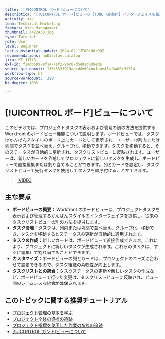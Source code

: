 ```yaml
---
title: '[!UICONTROL ボード]ビューについて'
description: '[!UICONTROL ボード]ビューの [!DNL Kanban] インターフェイスを使用して Workfront でのタスク管理を効率化し、タスクの並べ替え、作成、カスタマイズおよびタスクリストビューとのシームレスな統合を提供して、効率的なプロジェクト組織を実現します。'
activity: use
team: Technical Marketing
feature: Work Management
thumbnail: 3422430.jpg
type: Tutorial
role: User
level: Beginner
last-substantial-update: 2024-02-13T00:00:00Z
recommendations: noDisplay,catalog
jira: KT-13743
exl-id: f28cbb99-ef14-4ef2-96c8-d5e01d609ede
source-git-commit: 1f6f333f919aacd8ed94ba1aae434d8a80c91314
workflow-type: ht
source-wordcount: '298'
ht-degree: 100%

---
```


# [!UICONTROL ボード]ビューについて

このビデオでは、プロジェクトタスクの表示および管理の別の方法を提供する Workfront のボードビュー機能について説明します。ボードビューでは、タスクはかんばんスタイルのボード上にカードとして表示され、ユーザーは列内または列間でタスクを並べ替え、グループ化、移動できます。タスクを移動すると、そのステータスが自動的に更新され、タスクリストビューに反映されます。ユーザーは、新しいカードを作成してプロジェクトに新しいタスクを生成し、ボードビューで直接編集または割り当てることができます。列とカードを設定し、タスクリストビューで先行タスクを使用してタスクを順序付けることができます。

>[!VIDEO](https://video.tv.adobe.com/v/3422430/?quality=12&learn=on&enablevpops)

## 主な要点

* **ボードビューの概要：** Workfront のボードビューは、プロジェクトタスクを表示および管理するかんばんスタイルのインターフェイスを提供し、従来のタスクリストビューの別の方法を提供します。
* **タスク管理：**&#x200B;タスクは、列内または列間で並べ替え、グループ化、移動でき、タスクを移動するとステータスの更新が自動的に適用されます。
* **タスクの作成：**&#x200B;新しいカードは、ボードビューで直接作成できます。これにより、プロジェクトに新しいタスクが生成されます。これらのタスクは、すぐに編集して割り当てることができます。
* **カスタマイズ：**&#x200B;ボードビューの列とカードは、プロジェクトのニーズに合わせて設定できるので、タスク組織の柔軟性が向上します。
* **タスクリストとの統合：**&#x200B;タスクステータスの更新や新しいタスクの作成など、ボードビューで行った変更は、タスクリストビューに反映され、ビュー間のシームレスな統合が確保されます。


## このトピックに関する推奨チュートリアル

* [プロジェクト管理の基本を学ぶ](/help/manage-work/projects/getting-started-manage-a-project.md)
* [プロジェクト全体の進捗の追跡](/help/manage-work/projects/track-overall-project-progress.md)
* [プロジェクト指標を使用した作業の進捗の追跡](/help/manage-work/projects/track-work-progress-with-project-metrics.md)
* [[!UICONTROL ガント]ビューについて](/help/manage-work/projects/understand-the-gantt-view.md)
